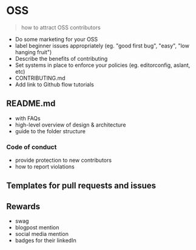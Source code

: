 # OSS

> how to attract OSS contributors

- Do some marketing for your OSS
- label beginner issues appropriately (eg. "good first bug", "easy", "low hanging fruit")
- Describe the benefits of contributing
- Set systems in place to enforce your policies (eg. editorconfig, aslant, etc)
- CONTRIBUTING.md
- Add link to Github flow tutorials

## README.md
- with FAQs
- high-level overview of design & architecture
- guide to the folder structure

### Code of conduct
- provide protection to new contributors
- how to report violations

## Templates for pull requests and issues
## Rewards
- swag
- blogpost mention
- social media mention
- badges for their linkedIn
